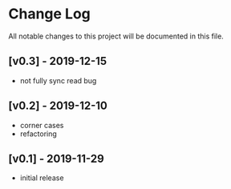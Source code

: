 
# Change Log
All notable changes to this project will be documented in this file.

##  [v0.3] - 2019-12-15

* not fully sync read bug

##  [v0.2] - 2019-12-10

* corner cases
* refactoring
 
## [v0.1] - 2019-11-29

* initial release
 
